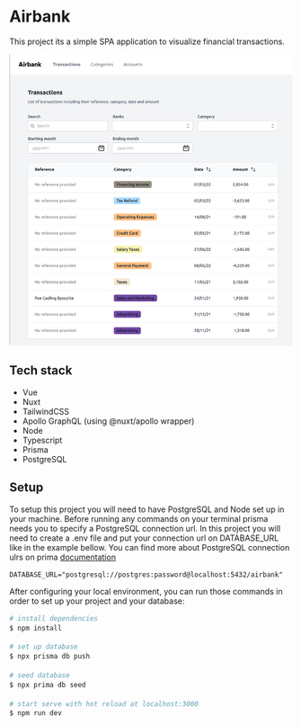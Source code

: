 # Airbank

This project its a simple SPA application to visualize financial transactions.

![Airbank Project](static/airbank.png)

## Tech stack
- Vue
- Nuxt
- TailwindCSS
- Apollo GraphQL (using @nuxt/apollo wrapper)
- Node
- Typescript
- Prisma
- PostgreSQL

## Setup
To setup this project you will need to have PostgreSQL and Node set up 
in your machine. Before running any commands on your terminal prisma
needs you to specify a PostgreSQL connection url. In this project you will need to 
create a .env file and put your connection url on DATABASE_URL like in 
the example bellow. You can find more about PostgreSQL connection ulrs on prima [documentation](https://nuxtjs.org/docs/2.x/directory-structure/components)
```
DATABASE_URL="postgresql://postgres:password@localhost:5432/airbank"
```
After configuring your local environment, you can run those commands in order to set up your project and your database:
```bash
# install dependencies
$ npm install

# set up database
$ npx prisma db push

# seed database
$ npx prima db seed

# start serve with hot reload at localhost:3000
$ npm run dev
```
